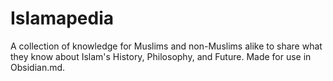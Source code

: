 # Islamapedia
 A collection of knowledge for Muslims and non-Muslims alike to share what they know about Islam's History, Philosophy, and Future. Made for use in Obsidian.md. 

